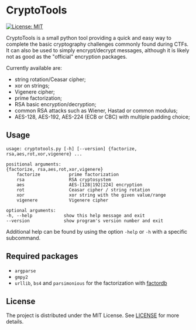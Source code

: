# CryptoTools
[![License: MIT](https://img.shields.io/badge/License-MIT-yellow.svg)](https://opensource.org/licenses/MIT)

CryptoTools is a small python tool providing a quick and easy way to complete the basic cryptography challenges commonly found during CTFs.
It can also be used to simply encrypt/decrypt messages, although it is likely not as good as the "official" encryption packages.

Currently available are:
* string rotation/Ceasar cipher;
* xor on strings;
* Vigenere cipher;
* prime factorization;
* RSA basic encryption/decryption;
* common RSA attacks such as Wiener, Hastad or common modulus;
* AES-128, AES-192, AES-224 (ECB or CBC) with multiple padding choice;


Usage
-----
    usage: cryptotools.py [-h] [--version] {factorize, rsa,aes,rot,xor,vigenere} ...

    positional arguments:
    {factorize, rsa,aes,rot,xor,vigenere}
        factorize           prime factorization
        rsa                 RSA cryptosystem
        aes                 AES-[128|192|224] encryption
        rot                 Ceasar cipher / string rotation
        xor                 xor string with the given value/range
        vigenere            Vigenere cipher

    optional arguments:
    -h, --help            show this help message and exit
    --version             show program's version number and exit

Additional help can be found by using the option `-help` or `-h` with a specific subcommand.


Required packages
-----------------
- `argparse`
- `gmpy2`
- `urllib`, `bs4` and `parsimonious` for the factorization with [factordb](http://factordb.com/)


License
-------
The project is distributed under the MIT License. See [LICENSE](https://github.com/ValEhk/RSActf/blob/master/LICENSE) for more details.

